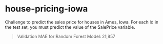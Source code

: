 # house-pricing-iowa

Challenge to predict the sales price for houses in Ames, Iowa. For each Id in the test set, you must predict the value of the SalePrice variable.


> Validation MAE for Random Forest Model: 21,857